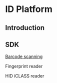 ID Platform
===========

Introduction
------------

SDK
---

[Barcode scanning](https://github.com/Coppernic/ScanSample)

Fingerprint reader

HID iCLASS reader
